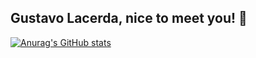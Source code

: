 ## Gustavo Lacerda, nice to meet you! 👋

[![Anurag's GitHub stats](https://github-readme-stats.vercel.app/api?username=gurllacerda)](https://github.com/gurllacerda/github-readme-stats)



